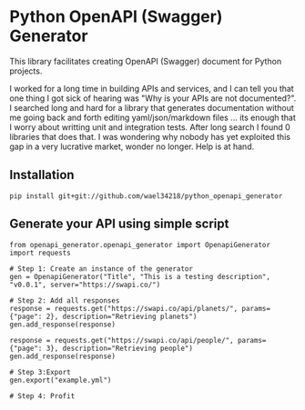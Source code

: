 # Python OpenAPI (Swagger) Generator
This library facilitates creating OpenAPI (Swagger) document for Python projects.

I worked for a long time in building APIs and services, and I can tell you that one thing I got sick of hearing was "Why is your APIs are not documented?".
I searched long and hard for a library that generates documentation without me going back and forth editing yaml/json/markdown files ... its enough that I worry about writting unit and integration tests.
After long search I found 0 libraries that does that.
I was wondering why nobody has yet exploited this gap in a very lucrative market, wonder no longer. Help is at hand.

## Installation

```
pip install git+git://github.com/wael34218/python_openapi_generator
```

## Generate your API using simple script

```
from openapi_generator.openapi_generator import OpenapiGenerator
import requests

# Step 1: Create an instance of the generator
gen = OpenapiGenerator("Title", "This is a testing description", "v0.0.1", server="https://swapi.co/")

# Step 2: Add all responses
response = requests.get("https://swapi.co/api/planets/", params={"page": 2}, description="Retrieving planets")
gen.add_response(response)

response = requests.get("https://swapi.co/api/people/", params={"page": 3}, description="Retrieving people")
gen.add_response(response)

# Step 3:Export
gen.export("example.yml")

# Step 4: Profit
```
